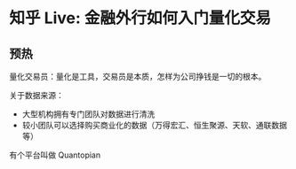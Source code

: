 # 知乎 Live: 金融外行如何入门量化交易

## 预热

量化交易员：量化是工具，交易员是本质，怎样为公司挣钱是一切的根本。

关于数据来源：
- 大型机构拥有专门团队对数据进行清洗
- 较小团队可以选择购买商业化的数据（万得宏汇、恒生聚源、天软、通联数据等）

<!-- TODO 了解下 -->
有个平台叫做 Quantopian
